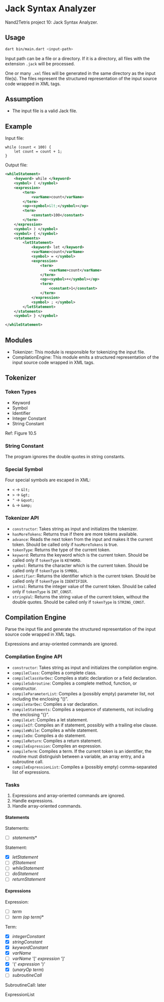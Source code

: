 # Jack Syntax Analyzer

Nand2Tetris project 10: Jack Syntax Analyzer.

## Usage

```bash
dart bin/main.dart <input-path>
```

Input path can be a file or a directory. If it is a directory, all files with the extension `.jack` will be processed.

One or many `.xml` files will be generated in the same directory as the input file(s). The files represent the structured representation of the input source code wrapped in XML tags.

## Assumption

- The input file is a valid Jack file.

## Example

Input file:

```jack
while (count < 100) {
    let count = count + 1;
}
```

Output file:

```xml
<whileStatement>
    <keyword> while </keyword>
    <symbol> ( </symbol>
    <expression>
        <term>
            <varName>count</varName>            
        </term>
        <op><symbol>&lt;</symbol></op>
        <term>
            <constant>100</constant>
        </term>
    </expression>
    <symbol> ) </symbol>
    <symbol> { </symbol>
    <statements>
        <letStatement>
            <keyword> let </keyword>
            <varName>count</varName>
            <symbol> = </symbol>
            <expression>
                <term>
                    <varName>count</varName>
                </term>
                <op><symbol>+</symbol></op>
                <term>
                    <constant>1</constant>
                </term>
            </expression>
            <symbol> ; </symbol>
        </letStatement>
    </statements>
    <symbol> } </symbol>

</whileStatement>
```

## Modules

- Tokenizer: This module is responsible for tokenizing the input file.
- CompilationEngine: This module emits a structured representation of the input source code wrapped in XML tags.

## Tokenizer

### Token Types

- Keyword
- Symbol
- Identifier
- Integer Constant
- String Constant

Ref: Figure 10.5

### String Constant

The program ignores the double quotes in string constants.

### Special Symbol

Four special symbols are escaped in XML:

- `<` -> `&lt;`
- `>` -> `&gt;`
- `"` -> `&quot;`
- `&` -> `&amp;`

### Tokenizer API

- `constructor`: Takes string as input and initializes the tokenizer.
- `hasMoreTokens`: Returns true if there are more tokens available.
- `advance`: Reads the next token from the input and makes it the current token. Should be called only if `hasMoreTokens` is true.
- `tokenType`: Returns the type of the current token.
- `keyword`: Returns the keyword which is the current token. Should be called only if `tokenType` is `KEYWORD`.
- `symbol`: Returns the character which is the current token. Should be called only if `tokenType` is `SYMBOL`.
- `identifier`: Returns the identifier which is the current token. Should be called only if `tokenType` is `IDENTIFIER`.
- `intVal`: Returns the integer value of the current token. Should be called only if `tokenType` is `INT_CONST`.
- `stringVal`: Returns the string value of the current token, without the double quotes. Should be called only if `tokenType` is `STRING_CONST`.

## Compilation Engine

Parse the input file and generate the structured representation of the input source code wrapped in XML tags.

Expressions and array-oriented commands are ignored.

### Compilation Engine API

- `constructor`: Takes string as input and initializes the compilation engine.
- `compileClass`: Compiles a complete class.
- `compileClassVarDec`: Compiles a static declaration or a field declaration.
- `compileSubroutine`: Compiles a complete method, function, or constructor.
- `compileParameterList`: Compiles a (possibly empty) parameter list, not including the enclosing “()”.
- `compileVarDec`: Compiles a var declaration.
- `compileStatements`: Compiles a sequence of statements, not including the enclosing “{}”.
- `compileLet`: Compiles a let statement.
- `compileIf`: Compiles an if statement, possibly with a trailing else clause.
- `compileWhile`: Compiles a while statement.
- `compileDo`: Compiles a do statement.
- `compileReturn`: Compiles a return statement.
- `compileExpression`: Compiles an expression.
- `compileTerm`: Compiles a term. If the current token is an identifier, the routine must distinguish between a variable, an array entry, and a subroutine call.
- `compileExpressionList`: Compiles a (possibly empty) comma-separated list of expressions.

### Tasks

1. Expressions and array-oriented commands are ignored.
2. Handle expressions.
3. Handle array-oriented commands.

#### Statements

Statements:

- [ ] *statements**

Statement:

- [x] *letStatement*
- [ ] *ifStatement*
- [ ] *whileStatement*
- [ ] *doStatement*
- [ ] *returnStatement*

#### Expressions

Expression:

- [ ] *term*
- [ ] *term (op term)**

Term:

- [x] *integerConstant*
- [x] *stringConstant*
- [x] *keywordConstant*
- [x] *varName*
- [ ] *varName* '[' *expression* ']'
- [x] '(' *expression* ')'
- [x] (*unaryOp* *term*)
- [ ] *subroutineCall*

SubroutineCall: later

ExpressionList
